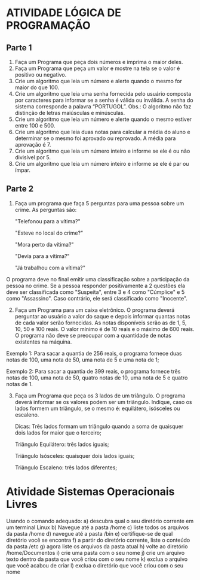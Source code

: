 # ATIVIDADE LÓGICA DE PROGRAMAÇÃO

## Parte 1

1. Faça um Programa que peça dois números e imprima o maior deles.
2. Faça um Programa que peça um valor e mostre na tela se o valor é positivo ou negativo.
3. Crie um algoritmo que leia um número e alerte quando o mesmo for maior do que 100.
4. Crie um algoritmo que leia uma senha fornecida pelo usuário composta por caracteres para informar se a senha é válida ou inválida. A senha do sistema corresponde a palavra “PORTUGOL”. Obs.: O algoritmo não faz distinção de letras maiúsculas e minúsculas.
5. Crie um algoritmo que leia um número e alerte quando o mesmo estiver entre 100 e 500.
6. Crie um algoritmo que leia duas notas para calcular a média do aluno e determinar se o mesmo foi aprovado ou reprovado. A média para aprovação é 7.
7. Crie um algoritmo que leia um número inteiro e informe se ele é ou não divisível por 5.
8. Crie um algoritmo que leia um número inteiro e informe se ele é par ou ímpar.


## Parte 2

1. Faça um programa que faça 5 perguntas para uma pessoa sobre um crime. As perguntas são:
   
    "Telefonou para a vítima?"
   
    "Esteve no local do crime?"
   
    "Mora perto da vítima?"
   
    "Devia para a vítima?"
   
    "Já trabalhou com a vítima?"

O programa deve no final emitir uma classificação sobre a participação da pessoa no crime. Se a pessoa responder positivamente a 2 questões ela deve ser classificada como "Suspeita", entre 3 e 4 como "Cúmplice" e 5 como "Assassino". Caso contrário, ele será classificado como "Inocente".

2. Faça um Programa para um caixa eletrônico. O programa deverá perguntar ao usuário a valor do saque e depois informar quantas notas de cada valor serão fornecidas. As notas disponíveis serão as de 1, 5, 10, 50 e 100 reais. O valor mínimo é de 10 reais e o máximo de 600 reais. O programa não deve se preocupar com a quantidade de notas existentes na máquina.
   
Exemplo 1: Para sacar a quantia de 256 reais, o programa fornece duas notas de 100, uma nota de 50, uma nota de 5 e uma nota de 1;

Exemplo 2: Para sacar a quantia de 399 reais, o programa fornece três notas de 100, uma nota de 50, quatro notas de 10, uma nota de 5 e quatro notas de 1.

3. Faça um Programa que peça os 3 lados de um triângulo. O programa deverá informar se os valores podem ser um triângulo. Indique, caso os lados formem um triângulo, se o mesmo é: equilátero, isósceles ou escaleno.

    Dicas:
    Três lados formam um triângulo quando a soma de quaisquer dois lados for maior que o terceiro;
   
    Triângulo Equilátero: três lados iguais;
   
    Triângulo Isósceles: quaisquer dois lados iguais;
   
    Triângulo Escaleno: três lados diferentes;

# Atividade Sistemas Operacionais Livres

Usando o comando adequado:
a) descubra qual o seu diretório corrente em um terminal Linux
b) Navegue até a pasta /home
c) liste todos os arquivos da pasta /home
d) navegue até a pasta /bin
e) certifique-se de qual diretório você se encontra
f) a partir do diretório corrente, liste o conteúdo da pasta /etc
g) agora liste os arquivos da pasta atual
h) volte ao diretório /home/Documentos
i) crie uma pasta com o seu nome
j) crie um arquivo texto dentro da pasta que você criou com o seu nome
k) exclua o arquivo que você acabou de criar
l) exclua o diretório que você criou com o seu nome
